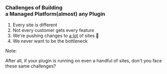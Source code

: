 <h3 class="fragment-replacement">Challenges of Building<br><span class="fragment fade-out" data-fragment-index="0">a Managed Platform</span><span class="fragment fade-in" data-fragment-index="0">(almost) any Plugin</span></h3>

1. Every site is different
2. Not every customer gets every feature
3. We're pushing changes to <u>a lot</u> of sites 😬
4. We never want to be the bottleneck

Note:

After all, if your plugin is running on even a handful of sites, don't you face these same challenges?
